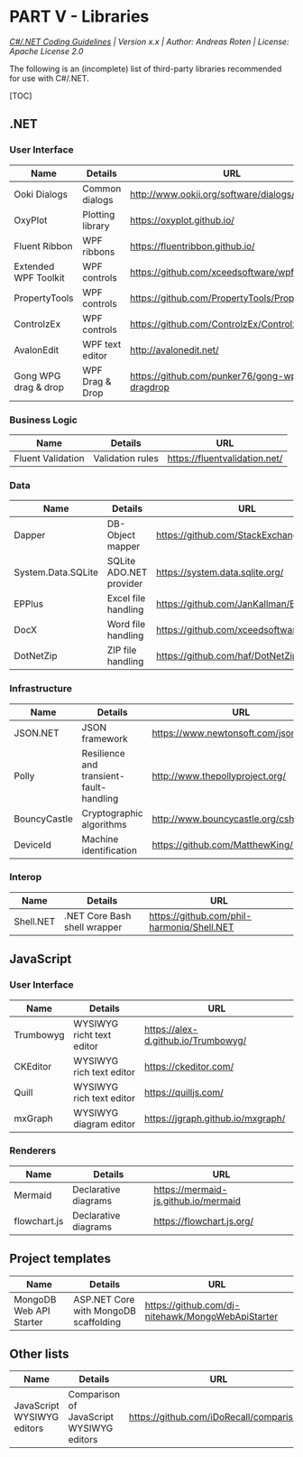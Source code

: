 # PART V - Libraries

*[C#/.NET Coding Guidelines](https://github.com/RotenInformatik/RI_CodingGuidelines) | Version x.x | Author: Andreas Roten | License: Apache License 2.0*

The following is an (incomplete) list of third-party libraries recommended for use with C#/.NET.

[TOC]

## .NET

### User Interface

| Name                 | Details          | URL                                            |
| -------------------- | ---------------- | ---------------------------------------------- |
| Ooki Dialogs         | Common dialogs   | http://www.ookii.org/software/dialogs/         |
| OxyPlot              | Plotting library | https://oxyplot.github.io/                     |
| Fluent Ribbon        | WPF ribbons      | https://fluentribbon.github.io/                |
| Extended WPF Toolkit | WPF controls     | https://github.com/xceedsoftware/wpftoolkit    |
| PropertyTools        | WPF controls     | https://github.com/PropertyTools/PropertyTools |
| ControlzEx           | WPF controls     | https://github.com/ControlzEx/ControlzEx       |
| AvalonEdit           | WPF text editor  | http://avalonedit.net/                         |
| Gong WPG drag & drop | WPF Drag & Drop  | https://github.com/punker76/gong-wpf-dragdrop  |

### Business Logic

| Name              | Details          | URL                           |
| ----------------- | ---------------- | ----------------------------- |
| Fluent Validation | Validation rules | https://fluentvalidation.net/ |

### Data

| Name               | Details                 | URL                                      |
| ------------------ | ----------------------- | ---------------------------------------- |
| Dapper             | DB-Object mapper        | https://github.com/StackExchange/Dapper  |
| System.Data.SQLite | SQLite ADO.NET provider | https://system.data.sqlite.org/          |
| EPPlus             | Excel file handling     | https://github.com/JanKallman/EPPlus     |
| DocX               | Word file handling      | https://github.com/xceedsoftware/DocX    |
| DotNetZip          | ZIP file handling       | https://github.com/haf/DotNetZip.Semverd |

### Infrastructure

| Name         | Details                                 | URL                                     |
| ------------ | --------------------------------------- | --------------------------------------- |
| JSON.NET     | JSON framework                          | https://www.newtonsoft.com/json         |
| Polly        | Resilience and transient-fault-handling | http://www.thepollyproject.org/         |
| BouncyCastle | Cryptographic algorithms                | http://www.bouncycastle.org/csharp/     |
| DeviceId     | Machine identification                  | https://github.com/MatthewKing/DeviceId |

### Interop

| Name      | Details                      | URL                                        |
| --------- | ---------------------------- | ------------------------------------------ |
| Shell.NET | .NET Core Bash shell wrapper | https://github.com/phil-harmoniq/Shell.NET |

## JavaScript

### User Interface

| Name      | Details                   | URL                                 |
| --------- | ------------------------- | ----------------------------------- |
| Trumbowyg | WYSIWYG richt text editor | https://alex-d.github.io/Trumbowyg/ |
| CKEditor  | WYSIWYG rich text editor  | https://ckeditor.com/               |
| Quill     | WYSIWYG rich text editor  | https://quilljs.com/                |
| mxGraph   | WYSIWYG diagram editor    | https://jgraph.github.io/mxgraph/   |

### Renderers

| Name         | Details              | URL                                  |
| ------------ | -------------------- | ------------------------------------ |
| Mermaid      | Declarative diagrams | https://mermaid-js.github.io/mermaid |
| flowchart.js | Declarative diagrams | https://flowchart.js.org/            |

## Project templates

| Name                    | Details                               | URL                                               |
| ----------------------- | ------------------------------------- | ------------------------------------------------- |
| MongoDB Web API Starter | ASP.NET Core with MongoDB scaffolding | https://github.com/dj-nitehawk/MongoWebApiStarter |

## Other lists

| Name                       | Details                                  | URL                                      |
| -------------------------- | ---------------------------------------- | ---------------------------------------- |
| JavaScript WYSIWYG editors | Comparison of JavaScript WYSIWYG editors | https://github.com/iDoRecall/comparisons |

